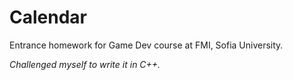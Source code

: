 # Calendar
Entrance homework for Game Dev course at FMI, Sofia University.

*Challenged myself to write it in C++.*
